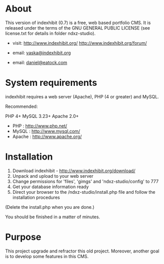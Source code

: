 About
=====

This version of indexhibit (0.7) is a free, web based portfolio CMS.
It is released under the terms of the GNU GENERAL PUBLIC LICENSE (see
license.txt for details in folder ndxz-studio).

* visit: http://www.indexhibit.org/
       http://www.indexhibit.org/forum/
       	
* email: vaska@indexhibit.org
* email: daniel@eatock.com

System requirements
===================

indexhibit requires a web server (Apache), PHP (4 or greater) and MySQL.

Recommended:

PHP 4+
MySQL 3.23+
Apache 2.0+

* PHP    : http://www.php.net/
* MySQL  : http://www.mysql.com/
* Apache : http://www.apache.org/

Installation
============

1. Download indexhibit - http://www.indexhibit.org/download/
2. Unpack and upload to your web server
3. Change permissions for 'files', 'gimgs' and 'ndxz-studio/config' to 777
4. Get your database information ready
5. Direct your browser to the /ndxz-studio/install.php file and follow the installation
   procedures


(Delete the install.php when you are done.)
   
You should be finished in a matter of minutes.


Purpose
=======

This project upgrade and refractor this old project.
Moreover, another goal is to develop some features in this CMS.
